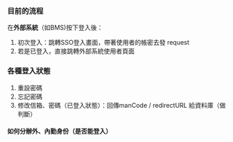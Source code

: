 

### 目前的流程

在**外部系統**（如BMS)按下登入後：
1. 初次登入：跳轉SSO登入畫面，帶著使用者的帳密去發 request
2. 若是已登入，直接跳轉外部系統使用者頁面



### 各種登入狀態
1. 重設密碼
2. 忘記密碼
3. 修改信箱、密碼（已登入狀態）：回傳manCode / redirectURL 給資料庫（做判斷）


#### 如何分辦外、內勤身份（是否能登入）
